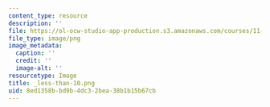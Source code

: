 ```yaml
---
content_type: resource
description: ''
file: https://ol-ocw-studio-app-production.s3.amazonaws.com/courses/11-438-economic-development-planning-spring-2020/8ed1358bbd9b4dc32bea38b1b15b67cb_less-than-10.png
file_type: image/png
image_metadata:
  caption: ''
  credit: ''
  image-alt: ''
resourcetype: Image
title: _less-than-10.png
uid: 8ed1358b-bd9b-4dc3-2bea-38b1b15b67cb
---
```

